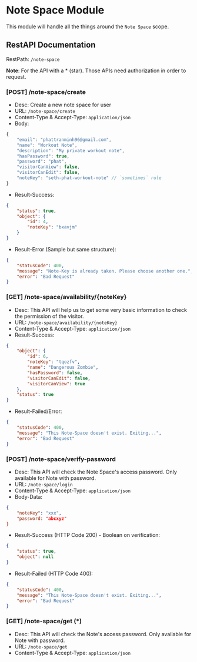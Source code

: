 # Note Space Module
This module will handle all the things around the `Note Space` scope.

## RestAPI Documentation
RestPath: `/note-space`


**Note**: For the API with a * (star). Those APIs need authorization in order to request.

### [POST] /note-space/create
- Desc: Create a new note space for user
- URL: `/note-space/create`
- Content-Type & Accept-Type: `application/json`
- Body:
```javascript
{
	"email": "phattranminh96@gmail.com",
	"name": "Workout Note",
	"description": "My private workout note",
	"hasPassword": true,
	"password": "phat",
	"visitorCanView": false,
	"visitorCanEdit": false,
	"noteKey": "seth-phat-workout-note" // `sometimes` rule
}
```
- Result-Success:
```json
{
    "status": true,
    "object": {
        "id": 4,
        "noteKey": "bxavjm"
    }
}
```
- Result-Error (Sample but same structure):
```json
{
    "statusCode": 400,
    "message": "Note-Key is already taken. Please choose another one.",
    "error": "Bad Request"
}
```

### [GET] /note-space/availability/{noteKey}
- Desc: This API will help us to get some very basic information to check the permission of the visitor.
- URL: `/note-space/availability/{noteKey}`
- Content-Type & Accept-Type: `application/json`
- Result-Success:
```json
{
    "object": {
        "id": 6,
        "noteKey": "tqozfv",
        "name": "Dangerous Zombie",
        "hasPassword": false,
        "visitorCanEdit": false,
        "visitorCanView": true
    },
    "status": true
}
```
- Result-Failed/Error:
```json
{
    "statusCode": 400,
    "message": "This Note-Space doesn't exist. Exiting...",
    "error": "Bad Request"
}
```

### [POST] /note-space/verify-password
- Desc: This API will check the Note Space's access password. Only available for Note with password.
- URL: `/note-space/login`
- Content-Type & Accept-Type: `application/json`
- Body-Data:
```json 
{
    "noteKey": "xxx",
    "password: "abcxyz"
}
```
- Result-Success (HTTP Code 200) - Boolean on verification:
```json
{
    "status": true,
    "object": null
}
```
- Result-Failed (HTTP Code 400):
```json
{
    "statusCode": 400,
    "message": "This Note-Space doesn't exist. Exiting...",
    "error": "Bad Request"
}
```

### [GET] /note-space/get (*)
- Desc: This API will check the Note's access password. Only available for Note with password.
- URL: `/note-space/get`
- Content-Type & Accept-Type: `application/json`

